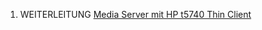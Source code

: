 1.  WEITERLEITUNG [Media Server mit HP t5740 Thin
    Client](Media_Server_mit_HP_t5740_Thin_Client "wikilink")